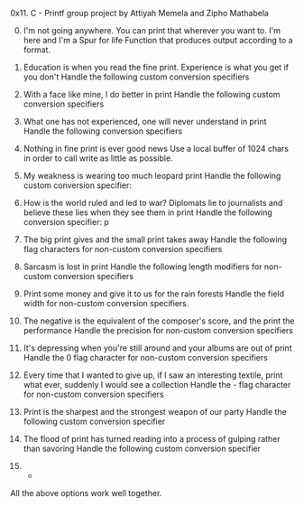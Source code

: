 0x11. C - Printf group project by Attiyah Memela and Zipho Mathabela

0. I'm not going anywhere. You can print that wherever you want to.
 I'm here and I'm a Spur for life
Function that produces output according to a format.

1. Education is when you read the fine print.
 Experience is what you get if you don't
Handle the following custom conversion specifiers

2. With a face like mine, I do better in print
Handle the following custom conversion specifiers

3. What one has not experienced, one will never understand in print
Handle the following conversion specifiers

4. Nothing in fine print is ever good news
Use a local buffer of 1024 chars in order to call write as little as possible.

5. My weakness is wearing too much leopard print
Handle the following custom conversion specifier:

6. How is the world ruled and led to war? Diplomats lie to journalists 
and believe these lies when they see them in print
Handle the following conversion specifier: p

7. The big print gives and the small print takes away
Handle the following flag characters for non-custom conversion specifiers

8. Sarcasm is lost in print
Handle the following length modifiers for non-custom conversion specifiers

9. Print some money and give it to us for the rain forests
Handle the field width for non-custom conversion specifiers.

10. The negative is the equivalent of the composer's score,
and the print the performance
Handle the precision for non-custom conversion specifiers

11. It's depressing when you're still around and your albums are out of print
Handle the 0 flag character for non-custom conversion specifiers

12. Every time that I wanted to give up, if I saw an interesting textile, print what ever,
 suddenly I would see a collection
Handle the - flag character for non-custom conversion specifiers

13. Print is the sharpest and the strongest weapon of our party
Handle the following custom conversion specifier

14. The flood of print has turned reading into a process of gulping rather than savoring
Handle the following custom conversion specifier

15. *
All the above options work well together.

